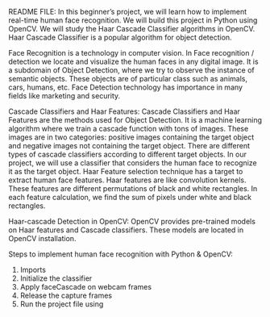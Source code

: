 README FILE:
In this beginner’s project, we will learn how to implement real-time human face recognition.
We will build this project in Python using OpenCV.
We will study the Haar Cascade Classifier algorithms in OpenCV. 
Haar Cascade Classifier is a popular algorithm for object detection.

Face Recognition is a technology in computer vision. In Face recognition / detection we locate and visualize the human faces in any digital image.
It is a subdomain of Object Detection, where we try to observe the instance of semantic objects. These objects are of particular class such as animals, cars, humans, etc. Face Detection technology has importance in many fields like marketing and security.

Cascade Classifiers and Haar Features:
Cascade Classifiers and Haar Features are the methods used for Object Detection.
It is a machine learning algorithm where we train a cascade function with tons of images. These images are in two categories: positive images containing the target object and negative images not containing the target object.
There are different types of cascade classifiers according to different target objects. In our project, we will use a classifier that considers the human face to recognize it as the target object.
Haar Feature selection technique has a target to extract human face features. Haar features are like convolution kernels. These features are different permutations of black and white rectangles. In each feature calculation, we find the sum of pixels under white and black rectangles.

Haar-cascade Detection in OpenCV:
OpenCV provides pre-trained models on Haar features and Cascade classifiers. These models are located in OpenCV installation.


Steps to implement human face recognition with Python & OpenCV:
1. Imports
2. Initialize the classifier
3. Apply faceCascade on webcam frames
4. Release the capture frames
5. Run the project file using
